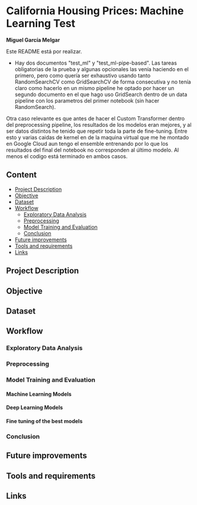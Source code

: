 
#  California Housing Prices: Machine Learning Test 
**Miguel García Melgar**

Este README está por realizar.

* Hay dos documentos "test_ml" y "test_ml-pipe-based".
Las tareas obligatorias de la prueba y algunas opcionales las venía haciendo en el primero, pero como quería ser exhaustivo usando tanto RandomSearchCV como GridSearchCV de forma consecutiva y no tenía claro como hacerlo en un mismo pipeline he optado por hacer un segundo documento en el que hago uso GridSearch dentro de un data pipeline con los parametros del primer notebook (sin hacer RandomSearch).

Otra caso relevante es que antes de hacer el Custom Transformer dentro del preprocessing pipeline, los resultados de los modelos eran mejores, y al ser datos distintos he tenido que repetir toda la parte de fine-tuning. Entre esto y varias caidas de kernel en de la maquina virtual que me he montado en Google Cloud aun tengo el ensemble entrenando por lo que los resultados del final del notebook no corresponden al último modelo. Al menos el codigo está terminado en ambos casos.


## Content
- [Project Description](#project-description)
- [Objective](#objective)
- [Dataset](#dataset)
- [Workflow](#workflow)
  * [Exploratory Data Analysis](#exploratory-data-analysis)
  * [Preprocessing](#preprocessing)
  * [Model Training and Evaluation](#model-training-and-evaluation)
  * [Conclusion](#conclusion)
- [Future improvements](#future-improvements)
- [Tools and requirements](#tools-and-requirements)
- [Links](#links)

## Project Description


## Objective


## Dataset

## Workflow
### Exploratory Data Analysis


### Preprocessing


### Model Training and Evaluation
#### Machine Learning Models

#### Deep Learning Models


#### Fine tuning of the best models


### Conclusion



## Future improvements



## Tools and requirements


## Links

